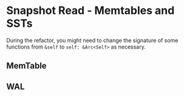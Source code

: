 # Snapshot Read - Memtables and SSTs

During the refactor, you might need to change the signature of some functions from `&self` to `self: &Arc<Self>` as necessary.

## MemTable

## WAL
